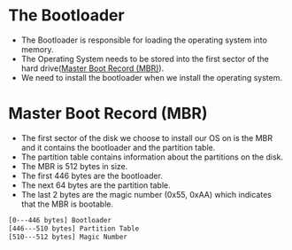 # The Bootloader
- The Bootloader is responsible for loading the operating system into memory.
- The Operating System needs to be stored into the first sector of the hard drive(<a href="https://en.wikipedia.org/wiki/Master_boot_record">Master Boot Record (MBR)</a>). 
- We need to install the bootloader when we install the operating system.

# Master Boot Record (MBR)
- The first sector of the disk we choose to install our OS on is the MBR and it contains the bootloader and the partition table.
- The partition table contains information about the partitions on the disk.
- The MBR is 512 bytes in size.
- The first 446 bytes are the bootloader.
- The next 64 bytes are the partition table.
- The last 2 bytes are the magic number (0x55, 0xAA) which indicates that the MBR is bootable.

```bash
[0---446 bytes] Bootloader
[446---510 bytes] Partition Table
[510---512 bytes] Magic Number
```
